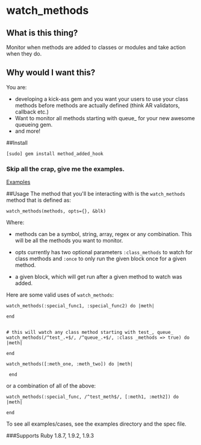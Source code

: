 watch_methods
=============

## What is this thing?

  Monitor when methods are added to classes or modules and take action when they do.

## Why would I want this?
  You are:

  - developing a kick-ass gem and you want your users to use your class methods before methods are actually defined (think AR validators, callback etc.)
  - Want to monitor all methods starting with queue_ for your new awesome queueing gem.
  - and more!

##Install

    [sudo] gem install method_added_hook


### Skip all the crap, give me the examples.
   [Examples](https://github.com/mikelewis/method_added_hook/tree/master/examples)

##Usage
   The method that you'll be interacting with is the `watch_methods` method that is defined as:

    watch_methods(methods, opts={}, &blk)

   Where:

   - methods can be a symbol, string, array, regex or any combination. This will be all the methods you want to monitor.

   - opts currently has two optional parameters `:class_methods` to watch for class methods and `:once` to
   only run the given block once for a given method.

   - a given block, which will get run after a given method to watch was added.

Here are some valid uses of `watch_methods`:

    watch_methods(:special_func1, :special_func2) do |meth|

    end


    # this will watch any class method starting with test_, queue_
    watch_methods(/^test_.+$/, /^queue_.+$/, :class _methods => true) do |meth|

    end

    watch_methods([:meth_one, :meth_two]) do |meth|

     end

  or a combination of all of the above:

    watch_methods(:special_func, /^test_meth$/, [:meth1, :meth2]) do |meth|

    end

  To see all examples/cases, see the examples directory and the spec file.

###Supports
  Ruby 1.8.7, 1.9.2, 1.9.3

